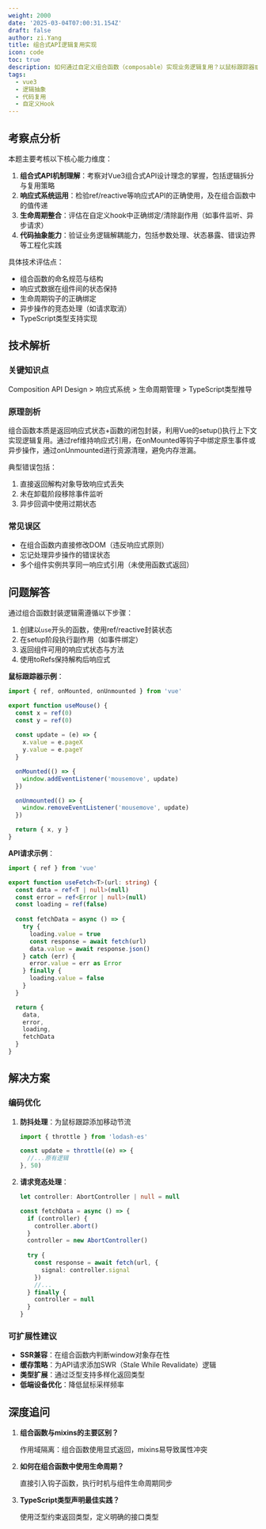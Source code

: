 ```yaml
---
weight: 2000
date: '2025-03-04T07:00:31.154Z'
draft: false
author: zi.Yang
title: 组合式API逻辑复用实现
icon: code
toc: true
description: 如何通过自定义组合函数（composable）实现业务逻辑复用？以鼠标跟踪器或API请求为例，演示将逻辑抽取为独立函数并在多个组件中复用的完整流程。
tags:
  - vue3
  - 逻辑抽象
  - 代码复用
  - 自定义Hook
---
```




## 考察点分析

本题主要考核以下核心能力维度：

1. **组合式API机制理解**：考察对Vue3组合式API设计理念的掌握，包括逻辑拆分与复用策略
2. **响应式系统运用**：检验ref/reactive等响应式API的正确使用，及在组合函数中的值传递
3. **生命周期整合**：评估在自定义hook中正确绑定/清除副作用（如事件监听、异步请求）
4. **代码抽象能力**：验证业务逻辑解耦能力，包括参数处理、状态暴露、错误边界等工程化实践

具体技术评估点：

- 组合函数的命名规范与结构
- 响应式数据在组件间的状态保持
- 生命周期钩子的正确绑定
- 异步操作的竞态处理（如请求取消）
- TypeScript类型支持实现

## 技术解析

### 关键知识点

Composition API Design > 响应式系统 > 生命周期管理 > TypeScript类型推导

### 原理剖析

组合函数本质是返回响应式状态+函数的闭包封装，利用Vue的setup()执行上下文实现逻辑复用。通过ref维持响应式引用，在onMounted等钩子中绑定原生事件或异步操作，通过onUnmounted进行资源清理，避免内存泄漏。

典型错误包括：

1. 直接返回解构对象导致响应式丢失
2. 未在卸载阶段移除事件监听
3. 异步回调中使用过期状态

### 常见误区

- 在组合函数内直接修改DOM（违反响应式原则）
- 忘记处理异步操作的错误状态
- 多个组件实例共享同一响应式引用（未使用函数式返回）

## 问题解答

通过组合函数封装逻辑需遵循以下步骤：

1. 创建以`use`开头的函数，使用ref/reactive封装状态
2. 在setup阶段执行副作用（如事件绑定）
3. 返回组件可用的响应式状态与方法
4. 使用toRefs保持解构后响应式

**鼠标跟踪器示例**：

```javascript
import { ref, onMounted, onUnmounted } from 'vue'

export function useMouse() {
  const x = ref(0)
  const y = ref(0)
  
  const update = (e) => {
    x.value = e.pageX
    y.value = e.pageY
  }

  onMounted(() => {
    window.addEventListener('mousemove', update)
  })

  onUnmounted(() => {
    window.removeEventListener('mousemove', update)
  })

  return { x, y }
}
```

**API请求示例**：

```typescript
import { ref } from 'vue'

export function useFetch<T>(url: string) {
  const data = ref<T | null>(null)
  const error = ref<Error | null>(null)
  const loading = ref(false)
  
  const fetchData = async () => {
    try {
      loading.value = true
      const response = await fetch(url)
      data.value = await response.json()
    } catch (err) {
      error.value = err as Error
    } finally {
      loading.value = false
    }
  }

  return {
    data,
    error,
    loading,
    fetchData
  }
}
```

## 解决方案

### 编码优化

1. **防抖处理**：为鼠标跟踪添加移动节流

    ```javascript
    import { throttle } from 'lodash-es'

    const update = throttle((e) => {
      //...原有逻辑
    }, 50)
    ```

2. **请求竞态处理**：

    ```typescript
    let controller: AbortController | null = null

    const fetchData = async () => {
      if (controller) {
        controller.abort()
      }
      controller = new AbortController()
      
      try {
        const response = await fetch(url, {
          signal: controller.signal
        })
        //...
      } finally {
        controller = null
      }
    }
    ```

### 可扩展性建议

- **SSR兼容**：在组合函数内判断window对象存在性
- **缓存策略**：为API请求添加SWR（Stale While Revalidate）逻辑
- **类型扩展**：通过泛型支持多样化返回类型
- **低端设备优化**：降低鼠标采样频率

## 深度追问

1. **组合函数与mixins的主要区别？**

    作用域隔离：组合函数使用显式返回，mixins易导致属性冲突

2. **如何在组合函数中使用生命周期？**

    直接引入钩子函数，执行时机与组件生命周期同步

3. **TypeScript类型声明最佳实践？**

    使用泛型约束返回类型，定义明确的接口类型

